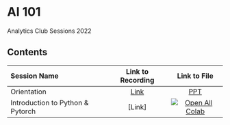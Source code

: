# AI 101
Analytics Club Sessions 2022

## Contents

| Session Name | Link to Recording | Link to File |
| :---------- | :---------------: | :----------: |
| Orientation  | [Link](https://drive.google.com/file/d/1MCShir-O1duQe0bF8ScaTcuh6zMo6xI1/view?usp=sharing) | [PPT](https://docs.google.com/presentation/d/1D95ihpkVHosk_rFCUA2-uWr28a_ktWDzKENmEkbRxCg/edit?usp=sharing)
| Introduction to Python & Pytorch | [Link] | [![Open All Colab](https://colab.research.google.com/assets/colab-badge.svg)](https://colab.research.google.com/drive/1J-Fkker1RZaFqG98Ln3RNTdq_rawjIrT?usp=sharing) |
